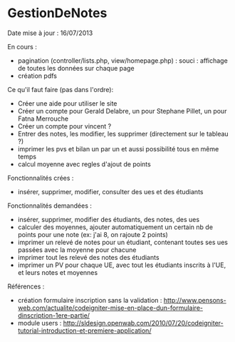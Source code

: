 GestionDeNotes
==============
Date mise à jour : 16/07/2013

En cours :
   - pagination (controller/lists.php, view/homepage.php) : souci : affichage de toutes les données sur chaque page
   - création pdfs

Ce qu'il faut faire (pas dans l'ordre):
   - Créer une aide pour utiliser le site
   - Créer un compte pour Gerald Delabre, un pour Stephane Pillet, un pour Fatna Merrouche 
   - Créer un compte pour vincent ?
   - Entrer des notes, les modifier, les supprimer (directement sur le tableau ?)
   - imprimer les pvs et bilan un par un et aussi possibilité tous en même temps
   - calcul moyenne avec regles d'ajout de points
   
Fonctionnalités crées :
   - insérer, supprimer, modifier, consulter des ues et des étudiants

Fonctionnalités demandées :
   - insérer, supprimer, modifier des étudiants, des notes, des ues
   - calculer des moyennes, ajouter automatiquement un certain nb de points pour une note (ex: j'ai 8, on rajoute 2 points)
   - imprimer un relevé de notes pour un étudiant, contenant toutes ses ues passées avec la moyenne pour chacune
   - imprimer tout les relevé des notes des étudiants
   - imprimer un PV pour chaque UE, avec tout les étudiants inscrits à l'UE, et leurs notes et moyennes

Références :
   - création formulaire inscription sans la validation :
http://www.pensons-web.com/actualite/codeigniter-mise-en-place-dun-formulaire-dinscription-1ere-partie/
   - module users :
http://sldesign.openwab.com/2010/07/20/codeigniter-tutorial-introduction-et-premiere-application/
